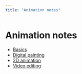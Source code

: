 ```yaml
---
title: "Animation notes"
---
```


Animation notes
===

* [Basics](./docs/basics)
* [Digital painting](./docs/digital-painting)
* [2D animation](./docs/2d-animation)
* [Video editing](./docs/video-editing)

